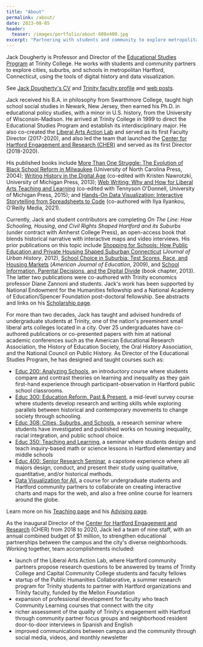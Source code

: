 ```yaml
---
title: "About"
permalink: /about/
date: 2023-08-05
header:
  teaser: /images/portfolio/about-600x400.jpg
excerpt: "Partnering with students and community to explore metropolitan Hartford through digital history and data visualization"
---
```

Jack Dougherty is Professor and Director of the [Educational Studies Program](http://trincoll.edu/educ) at Trinity College. He works with students and community partners to explore cities, suburbs, and schools in metropolitan Hartford, Connecticut, using the tools of digital history and data visualization.

See [Jack Dougherty's CV](https://bit.ly/cv-jack-dougherty) and [Trinity faculty profile](https://internet3.trincoll.edu/FacProfiles/default.aspx?fid=1004266&tid=0) and [web posts](https://jackdougherty.org/posts/).

Jack received his B.A. in philosophy from Swarthmore College, taught high school social studies in Newark, New Jersey, then earned his Ph.D. in educational policy studies, with a minor in U.S. history, from the University of Wisconsin-Madison. He arrived at Trinity College in 1999 to direct the Educational Studies Program and establish its interdisciplinary major. He also co-created the [Liberal Arts Action Lab](http://action-lab.org) and served as its first Faculty Director (2017-2020), and also led the team that launched the [Center for Hartford Engagement and Research (CHER)](https://www.trincoll.edu/cher/) and served as its first Director (2018-2020).

His published books include [More Than One Struggle: The Evolution of Black School Reform in Milwaukee](http://uncpress.unc.edu/books/T-4956.html) (University of North Carolina Press, 2004); [Writing History in the Digital Age](https://muse.jhu.edu/book/27633) (co-edited with Kristen Nawrotzki, University of Michigan Press, 2013); [Web Writing: Why and How for Liberal Arts Teaching and Learning](https://muse.jhu.edu/book/52297) (co-edited with Tennyson O'Donnell, University of Michigan Press, 2015); and [Hands-On Data Visualization: Interactive Storytelling from Spreadsheets to Code](https://handsondataviz.org) (co-authored with Ilya Ilyankou, O'Reilly Media, 2021).

Currently, Jack and student contributors are completing *On The Line: How Schooling, Housing, and Civil Rights Shaped Hartford and its Suburbs* (under contract with Amherst College Press), an open-access book that blends historical narrative with interactive maps and video interviews. His prior publications on this topic include [Shopping for Schools: How Public Education and Private Housing Shaped Suburban Connecticut](https://doi.org/10.1177/0096144211427112) (*Journal of Urban History*, 2012), [School Choice in Suburbia: Test Scores, Race, and Housing Markets](http://digitalrepository.trincoll.edu/cssp_papers/1) (*American Journal of Education*, 2009), and [School Information, Parental Decisions, and the Digital Divide](https://books.google.com/books?id=x9AlDQAAQBAJ&lpg=PR1&pg=PA219) (book chapter, 2013). The latter two publications were co-authored with Trinity economics professor Diane Zannoni and students. Jack's work has been supported by National Endowment for the Humanities fellowship and a National Academy of Education/Spencer Foundation post-doctoral fellowship. See abstracts and links on his [Scholarship page](https://jackdougherty.org/scholarship/).

For more than two decades, Jack has taught and advised hundreds of undergraduate students at Trinity, one of the nation's preeminent small liberal arts colleges located in a city. Over 25 undergraduates have co-authored publications or co-presented papers with him at national academic conferences such as the American Educational Research Association, the History of Education Society, the Oral History Association, and the National Council on Public History. As Director of the Educational Studies Program, he has designed and taught courses such as:

- [Educ 200: Analyzing Schools](https://jackdougherty.org/teaching/#educ-200-analyzing-schools), an introductory course where students compare and contrast theories on learning and inequality as they gain first-hand experience through participant-observation in Hartford public school classrooms.
- [Educ 300: Education Reform, Past & Present](https://jackdougherty.org/teaching/#educ-300-education-reform-past--present), a mid-level survey course where students develop research and writing skills while exploring parallels between historical and contemporary movements to change society through schooling.
- [Educ 308: Cities, Suburbs, and Schools](https://jackdougherty.org/teaching/#educ-308-cities-suburbs-and-schools), a research seminar where students have investigated and published works on housing inequality, racial integration, and public school choice.
- [Educ 350: Teaching and Learning](https://jackdougherty.org/teaching/#educ-350-teaching-and-learning), a seminar where students design and teach inquiry-based math or science lessons in Hartford elementary and middle schools
- [Educ 400: Senior Research Seminar](https://jackdougherty.org/teaching/#educ-400-senior-research-seminar), a capstone experience where all majors design, conduct, and present their study using qualitative, quantitative, and/or historical methods.
- [Data Visualization for All](https://jackdougherty.org/teaching/#data-visualization-for-all), a course for undergraduate students and Hartford community partners to collaborate on creating interactive charts and maps for the web, and also a free online course for learners around the globe.

Learn more on his [Teaching page](https://jackdougherty.org/teaching/) and his [Advising page](https://jackdougherty.org/advising/).

As the inaugural Director of the [Center for Hartford Engagement and Research](https://www.trincoll.edu/cher/) (CHER) from 2018 to 2020, Jack led a team of nine staff, with an annual combined budget of $1 million, to strengthen educational partnerships between the campus and the city's diverse neighborhoods. Working together, team accomplishments included:
- launch of the Liberal Arts Action Lab, where Hartford community partners propose research questions to be answered by teams of Trinity College and Capital Community College students and faculty fellows
- startup of the Public Humanities Collaborative, a summer research program for Trinity students to partner with Hartford organizations and Trinity faculty, funded by the Mellon Foundation
- expansion of professional development for faculty who teach Community Learning courses that connect with the city
- richer assessment of the quality of Trinity's engagement with Hartford through community partner focus groups and neighborhood resident door-to-door interviews in Spanish and English
- improved communications between campus and the community through social media, videos, and monthly newsletter
